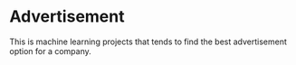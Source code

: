 # Advertisement
This is machine learning projects that tends to find the best advertisement option for a company.
